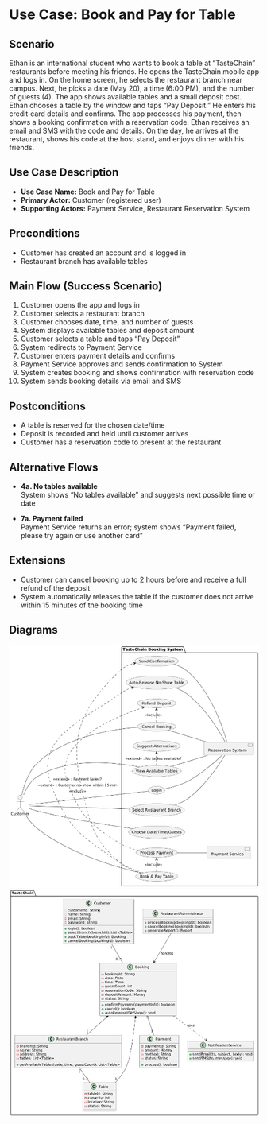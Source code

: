 # Use Case: Book and Pay for Table

## Scenario

Ethan is an international student who wants to book a table at “TasteChain” restaurants before meeting his friends. He opens the TasteChain mobile app and logs in. On the home screen, he selects the restaurant branch near campus. Next, he picks a date (May 20), a time (6:00 PM), and the number of guests (4). The app shows available tables and a small deposit cost. Ethan chooses a table by the window and taps “Pay Deposit.” He enters his credit‐card details and confirms. The app processes his payment, then shows a booking confirmation with a reservation code. Ethan receives an email and SMS with the code and details. On the day, he arrives at the restaurant, shows his code at the host stand, and enjoys dinner with his friends.

## Use Case Description

- **Use Case Name:** Book and Pay for Table  
- **Primary Actor:** Customer (registered user)  
- **Supporting Actors:** Payment Service, Restaurant Reservation System  

## Preconditions

- Customer has created an account and is logged in  
- Restaurant branch has available tables  

## Main Flow (Success Scenario)

1. Customer opens the app and logs in  
2. Customer selects a restaurant branch  
3. Customer chooses date, time, and number of guests  
4. System displays available tables and deposit amount  
5. Customer selects a table and taps “Pay Deposit”  
6. System redirects to Payment Service  
7. Customer enters payment details and confirms  
8. Payment Service approves and sends confirmation to System  
9. System creates booking and shows confirmation with reservation code  
10. System sends booking details via email and SMS  

## Postconditions

- A table is reserved for the chosen date/time  
- Deposit is recorded and held until customer arrives  
- Customer has a reservation code to present at the restaurant  

## Alternative Flows

- **4a. No tables available**  
  System shows “No tables available” and suggests next possible time or date  

- **7a. Payment failed**  
  Payment Service returns an error; system shows “Payment failed, please try again or use another card”  

## Extensions

- Customer can cancel booking up to 2 hours before and receive a full refund of the deposit  
- System automatically releases the table if the customer does not arrive within 15 minutes of the booking time

## Diagrams

![Use Case Diagram](use-case-diagram.png)  
![Class Diagram](class-diagram-2.png)